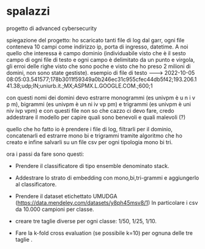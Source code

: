 # spalazzi
progetto di advanced cybersecurity

spiegazione del progetto: ho scaricato tanti file di log dal garr, ogni file conteneva 10 campi come indirizzo ip, porta di ingresso, datetime. A noi quello che interessa è campo dominio (individuabile visto che è il sesto campo di ogni file di testo e ogni campo è delimitato da un punto e virgola, gli erroi delle righe visto che sono poche e visto che ho preso 2 milioni di domini, non sono state gestiste). esempio di file di testo ---> 2022-10-05 08:05:03.541577;178b3011f59349a0b246ec31c955cfec44db5f42;193.206.141.38;udp;IN;uniurb.it.;MX;ASPMX.L.GOOGLE.COM.;600;1

con questi nomi dei domini devo estrarre monogrammi (es univpm è u n i v p m), bigrammi (es univpm è un ni iv vp pm) e trigrammi (es univpm è uni niv ivp vpm) e con questi file non so che cazzo ci devo fare, credo addestrare il modello per capire quali sono benevoli e quali malevoli (?)

quello che ho fatto io è prendere i file di log, filtrarli per il dominio, concatenarli ed estrarre mono bi e trigrammi tramite algoritmo che ho creato e infine salvarli su un file csv per ogni tipologia mono bi tri. 

ora i passi da fare sono questi: 

- Prendere il classificatore di tipo ensemble denominato stack.

  
- Addestrare lo strato di embedding con mono,bi,tri-grammi e aggiungerlo al classificatore.

  
- Prendere il dataset etichettato UMUDGA (https://data.mendeley.com/datasets/y8ph45msv8/1) In particolare i csv da 10.000 campioni per classe.

  
- creare tre taglie diverse per ogni classe: 1/50, 1/25, 1/10.

  
- Fare la k-fold cross evaluation (se possibile k=10) per ognuna delle tre taglie .

  



